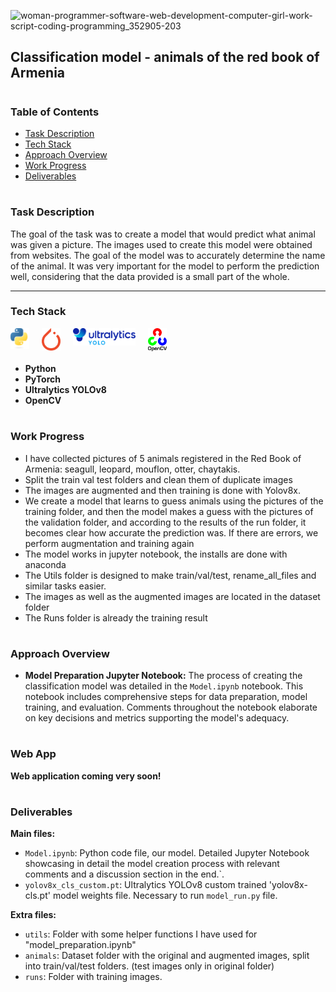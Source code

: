 ![woman-programmer-software-web-development-computer-girl-work-script-coding-programming_352905-203](https://github.com/Qristt/Armenian_animals/assets/154927704/0e1b45c5-20a0-4252-9539-7b6426eb91f6)

## Classification model - animals of the red book of Armenia



#

### Table of Contents

- [Task Description](#task-description)
- [Tech Stack](#tech-stack)
- [Approach Overview](#approach-overview)
- [Work Progress](#work-progress)
- [Deliverables](#deliverables)
#

### Task Description

The goal of the task was to create a model that would predict what animal was given a picture. The images used to create this model were obtained from websites. The goal of the model was to accurately determine the name of the animal. It was very important for the model to perform the prediction well, considering that the data provided is a small part of the whole.

---


### Tech Stack

<img align="left" alt="Java" width="30px" style="padding-right:20px;" src="https://github.com/GorPiliposyan/subway-ticket-barrier-state-detection/blob/main/Images/Python-logo-notext.svg"/>
<img align="left" alt="Java" width="30px" style="padding-right:20px;" src="https://github.com/GorPiliposyan/subway-ticket-barrier-state-detection/blob/main/Images/PyTorch_logo_icon.svg"/>
<img align="left" alt="Java" width="100px" style="padding-right:20px;" src="https://github.com/GorPiliposyan/subway-ticket-barrier-state-detection/blob/main/Images/UltralyticsYOLO_full_blue.svg"/>
<img align="left" alt="Java" width="30px" style="padding-right:20px;" src="https://github.com/GorPiliposyan/subway-ticket-barrier-state-detection/blob/main/Images/OpenCV_Logo.svg"/>
<br />

#

- **Python**
- **PyTorch**
- **Ultralytics YOLOv8**
- **OpenCV**

#

### Work Progress

-  I have collected pictures of 5 animals registered in the Red Book of Armenia: seagull, leopard, mouflon, otter, chaytakis.
-  Split the train val test folders and clean them of duplicate images
-  The images are augmented and then training is done with Yolov8x.
-  We create a model that learns to guess animals using the pictures of the training folder, and then the model makes a guess with the pictures of the validation folder, and according to the results of the 
   run folder, it becomes clear how accurate the prediction was. If there are errors, we perform augmentation and training again
-  The model works in jupyter notebook, the installs are done with anaconda
-  The Utils folder is designed to make train/val/test, rename_all_files and similar tasks easier.
-  The images as well as the augmented images are located in the dataset folder
-  The Runs folder is already the training result


#


### Approach Overview

- **Model Preparation Jupyter Notebook:** The process of creating the classification model was detailed in the `Model.ipynb` notebook. This notebook includes comprehensive steps for data preparation, model training, and evaluation. Comments throughout the notebook elaborate on key decisions and metrics supporting the model's adequacy.



#

### Web App

**Web application coming very soon!**

#


### Deliverables

**Main files:**
- `Model.ipynb`: Python code file, our model. Detailed Jupyter Notebook showcasing in detail the model creation process with relevant comments and a discussion section in the end.`.
- `yolov8x_cls_custom.pt`: Ultralytics YOLOv8 custom trained 'yolov8x-cls.pt' model weights file. Necessary to run `model_run.py` file.

**Extra files:**
- `utils`: Folder with some helper functions I have used for "model_preparation.ipynb"
- `animals`: Dataset folder with the original and augmented images, split into train/val/test folders. (test images only in original folder)
- `runs`: Folder with training images.


